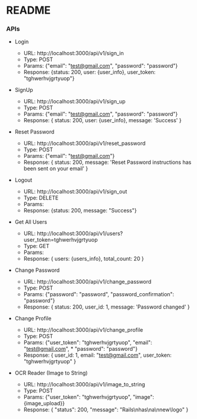 # README #

### APIs ###

* Login
    * URL: http://localhost:3000/api/v1/sign_in
    * Type: POST
    * Params: {"email": "test@gmail.com", "password": "password"}
    * Response: {status: 200, user: {user_info}, user_token: "tghwerhvjgrtyuop"}

* SignUp
    * URL: http://localhost:3000/api/v1/sign_up
    * Type: POST
    * Params: {"email": "test@gmail.com", "password": "password"}
    * Response: { status: 200, user: {user_info}, message: 'Success' }

* Reset Password
    * URL: http://localhost:3000/api/v1/reset_password
    * Type: POST
    * Params: {"email": "test@gmail.com"}
    * Response: { status: 200, message: 'Reset Password instructions has been sent on your email' }

* Logout
    * URL: http://localhost:3000/api/v1/sign_out
    * Type: DELETE
    * Params: 
    * Response: {status: 200, message: "Success"}

* Get All Users
    * URL: http://localhost:3000/api/v1/users?user_token=tghwerhvjgrtyuop
    * Type: GET
    * Params: 
    * Response: { users: {users_info}, total_count: 20 }

* Change Password
    * URL: http://localhost:3000/api/v1/change_password
    * Type: POST
    * Params: {"password": "password", "password_confirmation": "password"}
    * Response: { status: 200, user_id: 1, message: 'Password changed' }

* Change Profile
    * URL: http://localhost:3000/api/v1/change_profile
    * Type: POST
    * Params: {"user_token": "tghwerhvjgrtyuop", "email": "test@gmail.com",     * "password": "password"}
    * Response: { user_id: 1, email: "test@gmail.com", user_token: "tghwerhvjgrtyuop" }

* OCR Reader (Image to String)
    * URL: http://localhost:3000/api/v1/image_to_string
    * Type: POST
    * Params: {"user_token": "tghwerhvjgrtyuop", "image": {image_upload}}
    * Response: { "status": 200, "message": "Rails\nhas\na\nnew\logo" }
